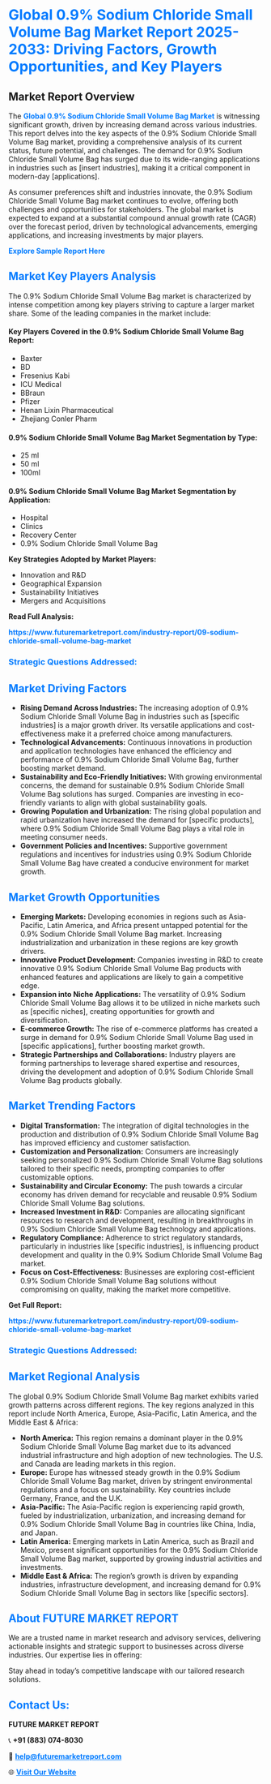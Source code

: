 <h1 style="color: #007BFF;">Global 0.9% Sodium Chloride Small Volume Bag Market Report 2025-2033: Driving Factors, Growth Opportunities, and Key Players</h1>

<section id="overview">
<h2>Market Report Overview</h2>
<p>The <a href="https://www.futuremarketreport.com/industry-report/09-sodium-chloride-small-volume-bag-market" style="color: #007BFF; text-decoration: none;"><strong>Global 0.9% Sodium Chloride Small Volume Bag Market</strong></a> is witnessing significant growth, driven by increasing demand across various industries. This report delves into the key aspects of the 0.9% Sodium Chloride Small Volume Bag market, providing a comprehensive analysis of its current status, future potential, and challenges. The demand for 0.9% Sodium Chloride Small Volume Bag has surged due to its wide-ranging applications in industries such as [insert industries], making it a critical component in modern-day [applications].</p>
<p>As consumer preferences shift and industries innovate, the 0.9% Sodium Chloride Small Volume Bag market continues to evolve, offering both challenges and opportunities for stakeholders. The global market is expected to expand at a substantial compound annual growth rate (CAGR) over the forecast period, driven by technological advancements, emerging applications, and increasing investments by major players.</p>
</section>

<section id="overview">
<p><a href="https://www.futuremarketreport.com/request-sample/reportId=124005" style="color: #007BFF; text-decoration: none;"><strong>Explore Sample Report Here</strong></a></p>
</section>

<section id="key-players">
<h2 style="color: #007BFF;">Market Key Players Analysis</h2>
<p>The 0.9% Sodium Chloride Small Volume Bag market is characterized by intense competition among key players striving to capture a larger market share. Some of the leading companies in the market include:</p>
<h4>Key Players Covered in the 0.9% Sodium Chloride Small Volume Bag Report:</h4>
<ul><li>Baxter</li><li>BD</li><li>Fresenius Kabi</li><li>ICU Medical</li><li>BBraun</li><li>Pfizer</li><li>Henan Lixin Pharmaceutical</li><li>Zhejiang Conler Pharm</li></ul>
<h4>0.9% Sodium Chloride Small Volume Bag Market Segmentation by Type:</h4>
<ul><li>25 ml</li><li>50 ml</li><li>100ml</li></ul>

<h4>0.9% Sodium Chloride Small Volume Bag Market Segmentation by Application:</h4>
<ul><li>Hospital</li><li>Clinics</li><li>Recovery Center</li><li>0.9% Sodium Chloride Small Volume Bag</li></ul>
<p><strong>Key Strategies Adopted by Market Players:</strong></p>
<ul>
<li>Innovation and R&D</li>
<li>Geographical Expansion</li>
<li>Sustainability Initiatives</li>
<li>Mergers and Acquisitions</li>
</ul>
</section>

<section>
<p><strong>Read Full Analysis: </strong></p><a href="https://www.futuremarketreport.com/industry-report/09-sodium-chloride-small-volume-bag-market" style="color: #007BFF; text-decoration: none;"><strong>https://www.futuremarketreport.com/industry-report/09-sodium-chloride-small-volume-bag-market</strong></a>
<h3 style="color: #007BFF;">Strategic Questions Addressed:</h3>
</section>

<section id="driving-factors">
<h2 style="color: #007BFF;">Market Driving Factors</h2>
<ul>
<li><strong>Rising Demand Across Industries:</strong> The increasing adoption of 0.9% Sodium Chloride Small Volume Bag in industries such as [specific industries] is a major growth driver. Its versatile applications and cost-effectiveness make it a preferred choice among manufacturers.</li>
<li><strong>Technological Advancements:</strong> Continuous innovations in production and application technologies have enhanced the efficiency and performance of 0.9% Sodium Chloride Small Volume Bag, further boosting market demand.</li>
<li><strong>Sustainability and Eco-Friendly Initiatives:</strong> With growing environmental concerns, the demand for sustainable 0.9% Sodium Chloride Small Volume Bag solutions has surged. Companies are investing in eco-friendly variants to align with global sustainability goals.</li>
<li><strong>Growing Population and Urbanization:</strong> The rising global population and rapid urbanization have increased the demand for [specific products], where 0.9% Sodium Chloride Small Volume Bag plays a vital role in meeting consumer needs.</li>
<li><strong>Government Policies and Incentives:</strong> Supportive government regulations and incentives for industries using 0.9% Sodium Chloride Small Volume Bag have created a conducive environment for market growth.</li>
</ul>
</section>

<section id="growth-opportunities">
<h2 style="color: #007BFF;">Market Growth Opportunities</h2>
<ul>
<li><strong>Emerging Markets:</strong> Developing economies in regions such as Asia-Pacific, Latin America, and Africa present untapped potential for the 0.9% Sodium Chloride Small Volume Bag market. Increasing industrialization and urbanization in these regions are key growth drivers.</li>
<li><strong>Innovative Product Development:</strong> Companies investing in R&D to create innovative 0.9% Sodium Chloride Small Volume Bag products with enhanced features and applications are likely to gain a competitive edge.</li>
<li><strong>Expansion into Niche Applications:</strong> The versatility of 0.9% Sodium Chloride Small Volume Bag allows it to be utilized in niche markets such as [specific niches], creating opportunities for growth and diversification.</li>
<li><strong>E-commerce Growth:</strong> The rise of e-commerce platforms has created a surge in demand for 0.9% Sodium Chloride Small Volume Bag used in [specific applications], further boosting market growth.</li>
<li><strong>Strategic Partnerships and Collaborations:</strong> Industry players are forming partnerships to leverage shared expertise and resources, driving the development and adoption of 0.9% Sodium Chloride Small Volume Bag products globally.</li>
</ul>
</section>

<section id="trending-factors">
<h2 style="color: #007BFF;">Market Trending Factors</h2>
<ul>
<li><strong>Digital Transformation:</strong> The integration of digital technologies in the production and distribution of 0.9% Sodium Chloride Small Volume Bag has improved efficiency and customer satisfaction.</li>
<li><strong>Customization and Personalization:</strong> Consumers are increasingly seeking personalized 0.9% Sodium Chloride Small Volume Bag solutions tailored to their specific needs, prompting companies to offer customizable options.</li>
<li><strong>Sustainability and Circular Economy:</strong> The push towards a circular economy has driven demand for recyclable and reusable 0.9% Sodium Chloride Small Volume Bag solutions.</li>
<li><strong>Increased Investment in R&D:</strong> Companies are allocating significant resources to research and development, resulting in breakthroughs in 0.9% Sodium Chloride Small Volume Bag technology and applications.</li>
<li><strong>Regulatory Compliance:</strong> Adherence to strict regulatory standards, particularly in industries like [specific industries], is influencing product development and quality in the 0.9% Sodium Chloride Small Volume Bag market.</li>
<li><strong>Focus on Cost-Effectiveness:</strong> Businesses are exploring cost-efficient 0.9% Sodium Chloride Small Volume Bag solutions without compromising on quality, making the market more competitive.</li>
</ul>
</section>

<section>
<p><strong>Get Full Report: </strong></p><a href="https://www.futuremarketreport.com/industry-report/09-sodium-chloride-small-volume-bag-market" style="color: #007BFF; text-decoration: none;"><strong>https://www.futuremarketreport.com/industry-report/09-sodium-chloride-small-volume-bag-market</strong></a>
<h3 style="color: #007BFF;">Strategic Questions Addressed:</h3>
</section>


<section id="regional-analysis">
<h2 style="color: #007BFF;">Market Regional Analysis</h2>
<p>The global 0.9% Sodium Chloride Small Volume Bag market exhibits varied growth patterns across different regions. The key regions analyzed in this report include North America, Europe, Asia-Pacific, Latin America, and the Middle East & Africa:</p>
<ul>
<li><strong>North America:</strong> This region remains a dominant player in the 0.9% Sodium Chloride Small Volume Bag market due to its advanced industrial infrastructure and high adoption of new technologies. The U.S. and Canada are leading markets in this region.</li>
<li><strong>Europe:</strong> Europe has witnessed steady growth in the 0.9% Sodium Chloride Small Volume Bag market, driven by stringent environmental regulations and a focus on sustainability. Key countries include Germany, France, and the U.K.</li>
<li><strong>Asia-Pacific:</strong> The Asia-Pacific region is experiencing rapid growth, fueled by industrialization, urbanization, and increasing demand for 0.9% Sodium Chloride Small Volume Bag in countries like China, India, and Japan.</li>
<li><strong>Latin America:</strong> Emerging markets in Latin America, such as Brazil and Mexico, present significant opportunities for the 0.9% Sodium Chloride Small Volume Bag market, supported by growing industrial activities and investments.</li>
<li><strong>Middle East & Africa:</strong> The region’s growth is driven by expanding industries, infrastructure development, and increasing demand for 0.9% Sodium Chloride Small Volume Bag in sectors like [specific sectors].</li>
</ul>
</section>

<footer>
<h2 style="color: #007BFF;">About FUTURE MARKET REPORT</h2>
<p>We are a trusted name in market research and advisory services, delivering actionable insights and strategic support to businesses across diverse industries. Our expertise lies in offering:</p>

<p>Stay ahead in today’s competitive landscape with our tailored research solutions.</p>

<h2 style="color: #007BFF;">Contact Us:</h2>
<p><strong>FUTURE MARKET REPORT</strong></p>
<p>📞 <strong>+91 (883) 074-8030</strong></p>
<p>📧 <strong><a href="mailto:help@futuremarketreport.com" style="color: #007BFF;">help@futuremarketreport.com</a></strong></p>
<p>🌐 <strong><a href="https://www.futuremarketreport.com/" style="color: #007BFF;">Visit Our Website</a></strong></p>
</footer>